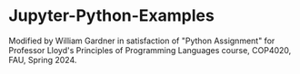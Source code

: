 # Jupyter-Python-Examples
Modified by William Gardner in satisfaction of "Python Assignment" for Professor Lloyd's Principles of Programming Languages course, COP4020, FAU, Spring 2024.
